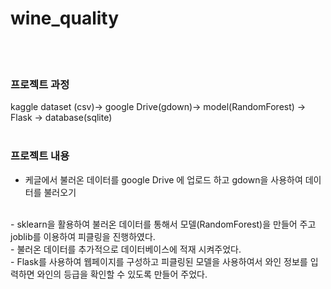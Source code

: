 # wine_quality

<br><br>
### 프로젝트 과정
kaggle dataset (csv)-> google Drive(gdown)-> model(RandomForest) -> Flask
                                          -> database(sqlite) 
<br><br>                                          

### 프로젝트 내용

- 케글에서 불러온 데이터를 google Drive 에 업로드 하고 gdown을 사용하여 데이터를 불러오기
<br>
- sklearn을 활용하여 불러온 데이터를 통해서 모델(RandomForest)을 만들어 주고 joblib를 이용하여  피클링을 진행하였다.
<br>
- 불러온 데이터를 추가적으로 데이터베이스에 적재 시켜주었다. 
<br>
- Flask를 사용하여 웹페이지를 구성하고 피클링된 모델을 사용하여서 와인 정보를 입력하면 와인의 등급을 확인할 수 있도록 만들어 주었다.
